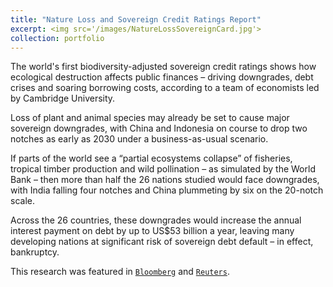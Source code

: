 ```yaml
---
title: "Nature Loss and Sovereign Credit Ratings Report"
excerpt: <img src='/images/NatureLossSovereignCard.jpg'>
collection: portfolio
---
```


The world's first biodiversity-adjusted sovereign credit ratings shows how ecological destruction affects public finances – driving downgrades, debt crises and soaring borrowing costs, according to a team of economists led by Cambridge University.

Loss of plant and animal species may already be set to cause major sovereign downgrades, with China and Indonesia on course to drop two notches as early as 2030 under a business-as-usual scenario.

If parts of the world see a “partial ecosystems collapse” of fisheries, tropical timber production and wild pollination – as simulated by the World Bank – then more than half the 26 nations studied would face downgrades, with India falling four notches and China plummeting by six on the 20-notch scale.

Across the 26 countries, these downgrades would increase the annual interest payment on debt by up to US$53 billion a year, leaving many developing nations at significant risk of sovereign debt default – in effect, bankruptcy.

This research was featured in [`Bloomberg`](https://www.bloomberg.com/news/articles/2022-06-22/biodiversity-loss-may-push-developing-world-closer-to-default) and [`Reuters`](https://www.reuters.com/business/sustainable-business/mass-biodiversity-loss-would-slash-global-credit-ratings-report-warns-2022-06-22/).
